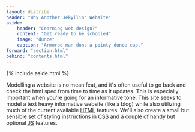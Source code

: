 ```yaml
---
layout: diatribe
header: "Why Another Jekyllin' Website"
aside:
    header: "Learning web design?"
    content: "Get ready to be schooled"
    image: "dunce"
    caption: "Armored man dons a pointy dunce cap."
forward: "section.html"
behind: "contents.html"
---
```


<div>
    {% include aside.html %}
    <p>
        Modelling a website is no mean feat, and it's often useful to go back and check the html spec
        from time to time as it updates. This is especially important when you're going for an informative tone.
        This site seeks to model a text heavy informative website (like a blog) while also utilizing much of the
        current available <abbr title="HyperText Markup Language">HTML</abbr> features. We'll also create a
        small but sensible set of styling instructions in <abbr title="Cascading Style Sheets">CSS</abbr> and a couple
        of handy but optional <abbr title="Javascript">JS</abbr> features.
    </p>
</div>

<!-- Still relying on our div to make columns and preserve aside spacing.  I want to keep the aside functionality as is but something to think about. -->
